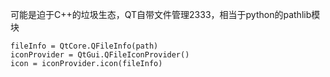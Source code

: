 可能是迫于C++的垃圾生态，QT自带文件管理2333，相当于python的pathlib模块

```python3
fileInfo = QtCore.QFileInfo(path)
iconProvider = QtGui.QFileIconProvider()
icon = iconProvider.icon(fileInfo)
```